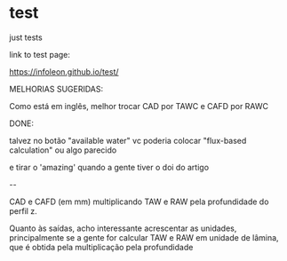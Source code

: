 # test
just tests


link to test page:


<a href = "https://infoleon.github.io/test/">https://infoleon.github.io/test/</a>




MELHORIAS SUGERIDAS:

Como está em inglês, melhor trocar CAD por TAWC e CAFD por RAWC

DONE:

talvez no botão "available water" vc poderia colocar "flux-based calculation" ou algo parecido

e tirar o 'amazing' quando a gente tiver o doi do artigo

--

CAD e CAFD (em mm) multiplicando TAW e RAW pela profundidade do perfil z.


Quanto às saídas, acho interessante acrescentar as unidades, principalmente se a gente for calcular TAW  e RAW em unidade de lâmina, que é obtida pela multiplicação pela profundidade



